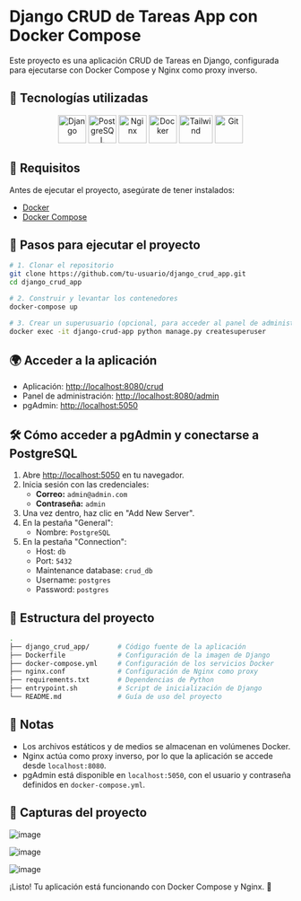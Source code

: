 # Django CRUD de Tareas App con Docker Compose

Este proyecto es una aplicación CRUD de Tareas en Django, configurada para ejecutarse con Docker Compose y Nginx como proxy inverso.

## 🚀 Tecnologías utilizadas

<p align="center">
  <img src="https://rathank.com/wp-content/uploads/2022/09/django.png" alt="Django" width="50" height="50"/>
  <img src="https://cdn.jsdelivr.net/gh/devicons/devicon/icons/postgresql/postgresql-original.svg" alt="PostgreSQL" width="50" height="50"/>
  <img src="https://cdn.jsdelivr.net/gh/devicons/devicon/icons/nginx/nginx-original.svg" alt="Nginx" width="50" height="50"/>
  <img src="https://cdn.jsdelivr.net/gh/devicons/devicon/icons/docker/docker-original.svg" alt="Docker" width="50" height="50"/>
  <img src="https://upload.wikimedia.org/wikipedia/commons/thumb/d/d5/Tailwind_CSS_Logo.svg/1024px-Tailwind_CSS_Logo.svg.png" alt="Tailwind" width="60" height="50"/>
  <img src="https://cdn.jsdelivr.net/gh/devicons/devicon/icons/git/git-original.svg" alt="Git" width="50" height="50"/>
</p>

## 📌 Requisitos

Antes de ejecutar el proyecto, asegúrate de tener instalados:
- [Docker](https://www.docker.com/get-started)
- [Docker Compose](https://docs.docker.com/compose/install/)

## 🚀 Pasos para ejecutar el proyecto

```bash
# 1. Clonar el repositorio
git clone https://github.com/tu-usuario/django_crud_app.git
cd django_crud_app

# 2. Construir y levantar los contenedores
docker-compose up

# 3. Crear un superusuario (opcional, para acceder al panel de administración)
docker exec -it django-crud-app python manage.py createsuperuser
```

## 🌍 Acceder a la aplicación

- Aplicación: [http://localhost:8080/crud](http://localhost:8080/crud)
- Panel de administración: [http://localhost:8080/admin](http://localhost:8080/admin)
- pgAdmin: [http://localhost:5050](http://localhost:5050)

## 🛠 Cómo acceder a pgAdmin y conectarse a PostgreSQL

1. Abre [http://localhost:5050](http://localhost:5050) en tu navegador.
2. Inicia sesión con las credenciales:
   - **Correo:** `admin@admin.com`
   - **Contraseña:** `admin`
3. Una vez dentro, haz clic en "Add New Server".
4. En la pestaña "General":
   - Nombre: `PostgreSQL`
5. En la pestaña "Connection":
   - Host: `db`
   - Port: `5432`
   - Maintenance database: `crud_db`
   - Username: `postgres`
   - Password: `postgres`

## 📂 Estructura del proyecto

```bash
.
├── django_crud_app/       # Código fuente de la aplicación
├── Dockerfile             # Configuración de la imagen de Django
├── docker-compose.yml     # Configuración de los servicios Docker
├── nginx.conf             # Configuración de Nginx como proxy
├── requirements.txt       # Dependencias de Python
├── entrypoint.sh          # Script de inicialización de Django
└── README.md              # Guía de uso del proyecto
```

## 📌 Notas

- Los archivos estáticos y de medios se almacenan en volúmenes Docker.
- Nginx actúa como proxy inverso, por lo que la aplicación se accede desde `localhost:8080`.
- pgAdmin está disponible en `localhost:5050`, con el usuario y contraseña definidos en `docker-compose.yml`.

## 📸 Capturas del proyecto

![image](https://github.com/user-attachments/assets/97fd940b-5a12-4565-ba98-029e16129970)

![image](https://github.com/user-attachments/assets/cc06b04c-fff0-446a-a008-857b01bc2dbd)

![image](https://github.com/user-attachments/assets/4e41e956-7230-4741-8ac6-2c4aede56b09)

¡Listo! Tu aplicación está funcionando con Docker Compose y Nginx. 🚀

